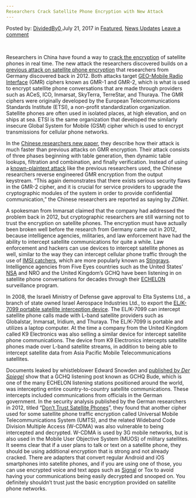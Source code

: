 ```yaml
---
Researchers Crack Satellite Phone Encryption with New Attack
---
```

<article class="post-listing post-21475 post type-post status-publish format-standard has-post-thumbnail hentry category-deepdot-news category-news-updates">
    <div class="post-inner">
        <span>Posted by: <a href="https://www.deepdotweb.com/author/dividedby0/" title="">DividedBy0 </a></span>
    <span>July 21, 2017</span>
    <span>in <a href="https://www.deepdotweb.com/category/deepdot-news/" rel="category tag">Featured</a>, <a href="https://www.deepdotweb.com/category/news-updates/" rel="category tag">News Updates</a></span>
    <span><a href="https://www.deepdotweb.com/2017/07/21/researchers-crack-satellite-phone-encryption-with-new-attack/#respond">Leave a comment</a></span>
    </p>
    <div class="clear"></div>
    <div class="entry">
    <p>&nbsp;</p>
    <p>Researchers in China have found a way to <a href="http://www.zdnet.com/article/encryption-satellite-phones-unscramble-attack-research/">crack the encryption</a> of satellite phones in real time. The new attack the researchers discovered builds on a <a href="http://www.telegraph.co.uk/technology/news/9058529/Satellite-phone-encryption-cracked.html">previous attack on satellite phone encryption</a> that researchers from Germany discovered back in 2012. Both attacks target <a href="https://en.wikipedia.org/wiki/GEO-Mobile_Radio_Interface">GEO-Mobile Radio Interface</a> (GMR) ciphers known as GMR-1 and GMR-2, which is what is used to encrypt satellite phone conversations that are made through providers such as ACeS, ICO, Inmarsat, SkyTerra, TerreStar, and Thuraya. The GMR ciphers were originally developed by the European Telecommunications Standards Institute (ETSI), a non-profit standardization organization. Satellite phones are often used in isolated places, at high elevation, and on ships at sea. ETSI is the same organization that developed the similarly insecure Global System for Mobile (GSM) cipher which is used to encrypt transmissions for cellular phone networks.</p>
    <p>In the <a href="https://eprint.iacr.org/2017/655.pdf">Chinese researchers new paper</a>, they describe how their attack is much faster than previous attacks on GMR encryption. Their attack consists of three phases beginning with table generation, then dynamic table lookups, filtration and combination, and finally verification. Instead of using a <a href="https://en.wikipedia.org/wiki/Known-plaintext_attack">known-plaintext attack</a> like the previous researchers used, the Chinese researchers reverse engineered GMR encryption from the output keystream. “This again demonstrates that there exists serious security flaws in the GMR-2 cipher, and it is crucial for service providers to upgrade the cryptographic modules of the system in order to provide confidential communication,” the Chinese researchers are reported as saying by <em>ZDNet</em>.</p>
    <p>A spokesman from Inmarsat claimed that the company had addressed the problem back in 2012, but cryptographic researchers are still warning not to trust the encryption on satellite phones. The encryption must have actually been broken well before the research from Germany came out in 2012, because intelligence agencies, militaries, and law enforcement have had the ability to intercept satellite communications for quite a while. Law enforcement and hackers can use devices to intercept satellite phones as well, similar to the way they can intercept cellular phone traffic through the use of <a href="https://www.deepdotweb.com/2017/04/15/harpooning-stingray-detect-avoid-imsi-catchers-spy-cellular-phones-internet/">IMSI catchers</a>, which are more popularly known as <a href="https://www.deepdotweb.com/2017/06/08/feds-using-stingrays-catch-immigrants/">Stin</a><a href="https://www.deepdotweb.com/2017/06/08/feds-using-stingrays-catch-immigrants/">grays</a>. Intelligence agencies from Five Eyes countries such as the United States’ <a href="https://www.deepdotweb.com/tag/nsa/">NSA</a> and NRO and the United Kingdom’s GCHQ have been listening in on satellite phone conversations for decades through their <a href="https://en.wikipedia.org/wiki/ECHELON">ECHELON</a> surveillance program.</p>
    <p>In 2008, the Israeli Ministry of Defense gave approval to Elta Systems Ltd., a branch of state owned Israel Aerospace Industries Ltd., to export the <a href="http://spacenews.com/intercept-system-could-be-concern-satellite-phone-providers/">EL/K-7099 portable satellite interception device</a>. The EL/K-7099 can intercept satellite phone calls made with L-band satellite providers such as Globalstar, Inmarsat, Iridium, and Thuraya. The EL/K-7099 is portable and utilizes a laptop computer. At the time a company from the United Kingdom called K9 Electronics was also selling a similar device for intercept satellite phone communications. The device from K9 Electronics intercepts satellite phones made over L-band satellite streams, in addition to being able to intercept satellite data from Asia Pacific Mobile Telecommunications satellites.</p>
    <p>Documents leaked by whistleblower Edward Snowden and <a href="http://www.spiegel.de/international/world/snowden-documents-show-gchq-targeted-european-and-german-politicians-a-940135.html">published by <em>Der Spiegel</em></a> show that a GCHQ listening post known as GCHQ Bude, which is one of the many ECHELON listening stations positioned around the world, was intercepting entire country-to-country satellite communications. These intercepts included communications from officials in the German government. In the security analysis published by the German researchers in 2012, titled “<a href="https://csdl.computer.org/csdl/proceedings/sp/2012/4681/00/06234409.pdf">Don’t Trust Satellite Phones</a>”, they found that another cipher used for some satellite phone traffic encryption called Universal Mobile Telecommunications System (UMTS), and the related Wideband Code Division Multiple Access (W-CDMA) was also vulnerable to being intercepted and decrypted. W-CDMA is used by 3G mobile networks, but is also used in the Mobile User Objective System (MUOS) of military satellites. It seems clear that if a user plans to talk or text on a satellite phone, they should be using additional encryption that is strong and not already cracked. There are adapters that convert regular Android and iOS smartphones into satellite phones, and if you are using one of those, you can use encrypted voice and text apps such as <a href="https://www.deepdotweb.com/tag/signal/">Signal</a> or Tox to avoid having your communications being easily decrypted and snooped on. You definitely shouldn’t trust just the basic encryption provided on satellite phone networks.</p>
    </div>
    <span style="display:none" class="updated">2017-07-21</span>
    <div style="display:none" class="vcard author" itemprop="author" itemscope itemtype="http://schema.org/Person"><strong class="fn" itemprop="name"><a href="https://www.deepdotweb.com/author/dividedby0/" title="Posts by DividedBy0" rel="author">DividedBy0</a></strong></div>
    </div>
</article>

